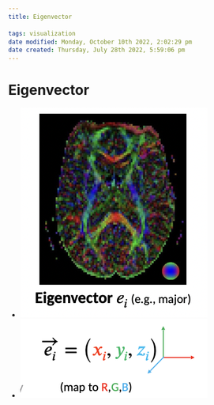 ```yaml
---
title: Eigenvector

tags: visualization 
date modified: Monday, October 10th 2022, 2:02:29 pm
date created: Thursday, July 28th 2022, 5:59:06 pm
---
```


# Eigenvector
- ![Screenshot 2022-09-14 at 12.57.34 PM](assets/Screenshot%202022-09-14%20at%2012.57.34%20PM.png)
- ![Screenshot 2022-09-14 at 12.58.01 PM](assets/Screenshot%202022-09-14%20at%2012.58.01%20PM.png)

